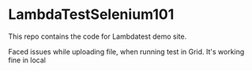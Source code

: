 # LambdaTestSelenium101

This repo contains the code for Lambdatest demo site.

Faced issues while uploading file, when running test in Grid. It's working fine in local
